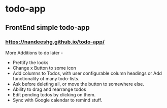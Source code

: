 # todo-app
## FrontEnd simple todo-app
### https://nandeeshg.github.io/todo-app/

More Additions to do later - 
* Prettify the looks
* Change x Button to some icon
* Add columns to Todos, with user configurable column headings or Add functionality of many todo-lists.
* Ask before deleting all, or move the button to somewhere else.
* Ability to drag and rearrange todos
* Edit pending todos by clicking on them.
* Sync with Google calendar to remind stuff.
